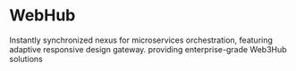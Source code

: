 # WebHub
Instantly synchronized nexus for microservices orchestration, featuring adaptive responsive design gateway. providing enterprise-grade Web3Hub solutions
